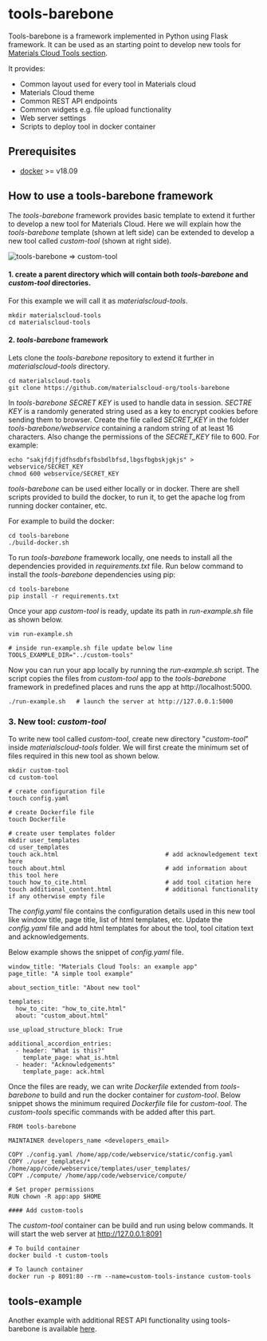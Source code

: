 # tools-barebone

Tools-barebone is a framework implemented in Python using Flask framework. 
It can be used as an starting point to develop new tools for 
[Materials Cloud Tools section](https://www.materialscloud.org/work/tools/options).

It provides:

* Common layout used for every tool in Materials cloud
* Materials Cloud theme
* Common REST API endpoints
* Common widgets e.g. file upload functionality
* Web server settings
* Scripts to deploy tool in docker container

## Prerequisites

* [docker](https://www.docker.com/) >= v18.09

## How to use a tools-barebone framework

The _tools-barebone_ framework provides basic template to extend it further to develop 
a new tool for Materials Cloud. Here we will explain how the _tools-barebone_ template (shown
at left side) can be extended to develop a new tool called _custom-tool_ (shown at
right side).

![tools-barebone => custom-tool](https://github.com/materialscloud-org/tools-barebone/blob/master/webservice/static/img/tool_templates.png)

#### 1. create a parent directory which will contain both _tools-barebone_ and _custom-tool_ directories. 

For this example we will call it as _materialscloud-tools_. 

```
mkdir materialscloud-tools
cd materialscloud-tools
```


#### 2. _tools-barebone_ framework

Lets clone the _tools-barebone_ repository to extend it further in _materialscloud-tools_ directory.

```
cd materialscloud-tools
git clone https://github.com/materialscloud-org/tools-barebone
```

In _tools-barebone_ _SECRET KEY_ is used to handle data in session. _SECTRE KEY_ is a 
randomly generated string used as a key to encrypt cookies before sending them to browser. Create 
the file called _SECRET_KEY_ in the folder _tools-barebone/webservice_ containing a random
string of at least 16 characters. Also change the permissions of the _SECRET_KEY_ file to 600.
For example:

```
echo "sakjfdjfjdfhsdbfsfbsbdlbfsd,lbgsfbgbskjgkjs" > webservice/SECRET_KEY
chmod 600 webservice/SECRET_KEY
```

_tools-barebone_ can be used either locally or in docker. There are shell scripts provided 
to build the docker, to run it, to get the apache log from running docker container, etc.

For example to build the docker:

```
cd tools-barebone
./build-docker.sh
```


To run _tools-barebone_ framework locally, one needs to install all the dependencies provided 
in _requirements.txt_ file. Run below command to install the _tools-barebone_ dependencies using pip:

```
cd tools-barebone
pip install -r requirements.txt
```

Once your app _custom-tool_ is ready, update its path in _run-example.sh_ file as shown below.

```
vim run-example.sh

# inside run-example.sh file update below line
TOOLS_EXAMPLE_DIR="../custom-tools"
```

Now you can run your app locally by running the _run-example.sh_ script. The script copies the files from
_custom-tool_ app to the _tools-barebone_ framework in predefined places and runs the app 
at http://localhost:5000.

```
./run-example.sh   # launch the server at http://127.0.0.1:5000
```


### 3. New tool: _custom-tool_

To write new tool called _custom-tool_, create new directory "_custom-tool_" inside 
_materialscloud-tools_ folder. We will first create the minimum set of files required
in this new tool as shown below.

```
mkdir custom-tool
cd custom-tool

# create configuration file
touch config.yaml

# create Dockerfile file
touch Dockerfile

# create user templates folder
mkdir user_templates
cd user_templates
touch ack.html                              # add acknowledgement text here
touch about.html                            # add information about this tool here
touch how_to_cite.html                      # add tool citation here
touch additional_content.html               # additional functionality if any otherwise empty file

```

The _config.yaml_ file contains the configuration details used in this new tool like window title, 
page title, list of html templates, etc. Update the _config.yaml_ file and add html templates 
for about the tool, tool citation text and acknowledgements. 

Below example shows the snippet of _config.yaml_ file. 

```
window_title: "Materials Cloud Tools: an example app"
page_title: "A simple tool example"

about_section_title: "About new tool"

templates:
  how_to_cite: "how_to_cite.html"
  about: "custom_about.html"

use_upload_structure_block: True

additional_accordion_entries:
  - header: "What is this?"
    template_page: what_is.html
  - header: "Acknowledgements"
    template_page: ack.html

```

Once the files are ready, we can write _Dockerfile_ extended from _tools-barebone_
to build and run the docker container for _custom-tool_. Below snippet shows the minimum required
_Dockerfile_ file for _custom-tool_. The _custom-tools_ specific commands with be added after this part.
 
```
FROM tools-barebone

MAINTAINER developers_name <developers_email>

COPY ./config.yaml /home/app/code/webservice/static/config.yaml
COPY ./user_templates/* /home/app/code/webservice/templates/user_templates/
COPY ./compute/ /home/app/code/webservice/compute/

# Set proper permissions
RUN chown -R app:app $HOME

#### Add custom-tools
```

The _custom-tool_ container can be build and run using below commands. It will start the web 
server at http://127.0.0.1:8091

```
# To build container
docker build -t custom-tools
  
# To launch container
docker run -p 8091:80 --rm --name=custom-tools-instance custom-tools  
```

## tools-example

Another example with additional REST API functionality using tools-barebone is available 
[here](https://github.com/materialscloud-org/tools-example).
